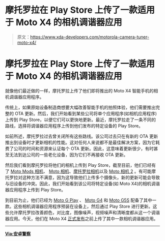 # 摩托罗拉在 Play Store 上传了一款适用于 Moto X4 的相机调谐器应用

> 原文：<https://www.xda-developers.com/motorola-camera-tuner-moto-x4/>

# 摩托罗拉在 Play Store 上传了一款适用于 Moto X4 的相机调谐器应用

就像他们最近做的一样，摩托罗拉上传了他们即将推出的 Moto X4 智能手机的相机调谐器应用程序。

传统上，如果原始设备制造商想要大幅改善智能手机的拍照体验，他们需要推出完整的 OTA 更新。然后，我们开始看到某些公司将单个应用程序(如相机应用程序)上传到 Play Store，以便它们可以更快地更新。最近，摩托罗拉走了一条不同的路线，选择将调谐器应用程序上传到他们发布的特定设备的 Play Store。

如前所述，摩托罗拉过去曾关闭所有这些路线。该公司过去只在有新的 OTA 更新推出到设备时才更新相机的性能。这对任何人来说都不是最佳解决方案，因为它耗费了公司的时间和资源来认证每个 OTA 更新。因此，这意味着更新很少，有时甚至无法到达公司的一些老化设备，因为它们不再接收 OTA 更新。

然后我们看到摩托罗拉将他们的相机上传到 Play Store，截至目前，他们已经有了 [Moto Mods 相机](https://play.google.com/store/apps/details?id=com.motorola.cameramod)、 [Moto 相机](https://play.google.com/store/apps/details?id=com.motorola.cameraone)、[摩托罗拉相机](https://play.google.com/store/apps/details?id=com.motorola.camera)以及 [Moto 相机 2](https://play.google.com/store/apps/details?id=com.motorola.camera2) 。有可能摩托罗拉对这种方法不满意，因为这导致他们上传多个摄像头，新的更新可能会导致与旧设备的冲突。因此，我们开始看到该公司将特定设备(如 Moto X4)的相机调谐器应用程序上传到 Play Store。

到目前为止，他们已经为 [Moto G Play](https://play.google.com/store/apps/details?id=com.motorola.imagertuning_harpia) 、 [Moto G4](https://play.google.com/store/apps/details?id=com.motorola.imagertuning_athene) 和 [Moto G5S](https://play.google.com/store/apps/details?id=com.motorola.imagertuning_sanders) 配备了其中一款。这些相机调谐器应用程序预装在设备上，然后通过 Play Store 进行更新。这些允许摩托罗拉改善颜色，对比度，图像噪声，视频噪声和清晰度都从这一个调谐器应用。今天，他们在 Moto X4 [正式发布](https://www.xda-developers.com/motorola-launches-moto-x4/)之前上传了其中一款相机调谐器应用。

* * *

[**Via:安卓警察**](http://www.androidpolice.com/2017/09/25/motorola-releases-camera-tuning-app-upcoming-moto-x4/)